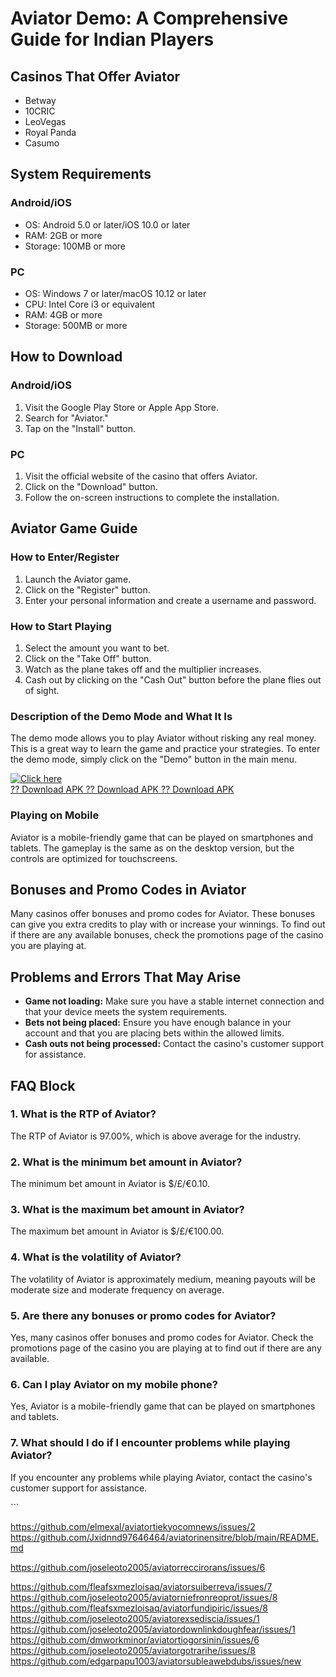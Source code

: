 # Aviator Demo: A Comprehensive Guide for Indian Players

## Casinos That Offer Aviator

-   Betway
-   10CRIC
-   LeoVegas
-   Royal Panda
-   Casumo

## System Requirements

### Android/iOS

-   OS: Android 5.0 or later/iOS 10.0 or later
-   RAM: 2GB or more
-   Storage: 100MB or more

### PC

-   OS: Windows 7 or later/macOS 10.12 or later
-   CPU: Intel Core i3 or equivalent
-   RAM: 4GB or more
-   Storage: 500MB or more

## How to Download

### Android/iOS

1.  Visit the Google Play Store or Apple App Store.
2.  Search for "Aviator."
3.  Tap on the "Install" button.

### PC

1.  Visit the official website of the casino that offers Aviator.
2.  Click on the "Download" button.
3.  Follow the on-screen instructions to complete the installation.

## Aviator Game Guide

### How to Enter/Register

1.  Launch the Aviator game.
2.  Click on the "Register" button.
3.  Enter your personal information and create a username and password.

### How to Start Playing

1.  Select the amount you want to bet.
2.  Click on the "Take Off" button.
3.  Watch as the plane takes off and the multiplier increases.
4.  Cash out by clicking on the "Cash Out" button before the plane
    flies out of sight.

### Description of the Demo Mode and What It Is

The demo mode allows you to play Aviator without risking any real money.
This is a great way to learn the game and practice your strategies. To
enter the demo mode, simply click on the "Demo" button in the main
menu.

[![Click
here](https://readscoops.com/wp-content/uploads/2023/03/Readscoop-aviator-1-1.jpg)](https://traff.sbs/deff?key=aviator+demo+game+play)\
[?? Download APK ?? Download APK ?? Download
APK](https://traff.sbs/deff?key=aviator+demo+game+play)

### Playing on Mobile

Aviator is a mobile-friendly game that can be played on smartphones and
tablets. The gameplay is the same as on the desktop version, but the
controls are optimized for touchscreens.

## Bonuses and Promo Codes in Aviator

Many casinos offer bonuses and promo codes for Aviator. These bonuses
can give you extra credits to play with or increase your winnings. To
find out if there are any available bonuses, check the promotions page
of the casino you are playing at.

## Problems and Errors That May Arise

-   **Game not loading:** Make sure you have a stable internet
    connection and that your device meets the system requirements.
-   **Bets not being placed:** Ensure you have enough balance in your
    account and that you are placing bets within the allowed limits.
-   **Cash outs not being processed:** Contact the casino\'s customer
    support for assistance.

## FAQ Block

### 1. What is the RTP of Aviator?

The RTP of Aviator is 97.00%, which is above average for the industry.

### 2. What is the minimum bet amount in Aviator?

The minimum bet amount in Aviator is \$/£/€0.10.

### 3. What is the maximum bet amount in Aviator?

The maximum bet amount in Aviator is \$/£/€100.00.

### 4. What is the volatility of Aviator?

The volatility of Aviator is approximately medium, meaning payouts will
be moderate size and moderate frequency on average.

### 5. Are there any bonuses or promo codes for Aviator?

Yes, many casinos offer bonuses and promo codes for Aviator. Check the
promotions page of the casino you are playing at to find out if there
are any available.

### 6. Can I play Aviator on my mobile phone?

Yes, Aviator is a mobile-friendly game that can be played on smartphones
and tablets.

### 7. What should I do if I encounter problems while playing Aviator?

If you encounter any problems while playing Aviator, contact the
casino\'s customer support for assistance.

\`\`\`

https://github.com/elmexal/aviatortiekyocomnews/issues/2
https://github.com/Jxidnnd97646464/aviatorinensitre/blob/main/README.md



https://github.com/joseleoto2005/aviatorreccirorans/issues/6

https://github.com/fleafsxmezloisaq/aviatorsuiberreva/issues/7
https://github.com/joseleoto2005/aviatorniefronreoprot/issues/8
https://github.com/fleafsxmezloisaq/aviatorfundipiric/issues/8
https://github.com/joseleoto2005/aviatorexsediscia/issues/1
https://github.com/joseleoto2005/aviatordownlinkdoughfear/issues/1
https://github.com/dmworkminor/aviatortiogorsinin/issues/6
https://github.com/joseleoto2005/aviatorgotrarihe/issues/8
https://github.com/edgarpapu1003/aviatorsubleawebdubs/issues/new
